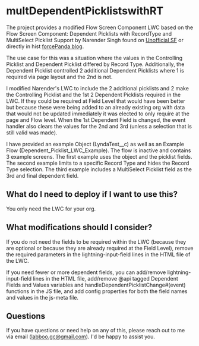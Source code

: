 # multDependentPicklistswithRT

The project provides a modified Flow Screen Component LWC based on the Flow Screen Component: Dependent Picklists with RecordType and MultiSelect Picklist Support by Narender Singh found on [Unofficial SF](https://unofficialsf.com/flow-screen-component-dependent-picklists-with-recordtype-and-multiselect-picklist-support-by-narender-singh/) or directly in hist [forcePanda blog](https://forcepanda.wordpress.com/2019/06/11/flow-screen-component-dependent-picklists-with-recordtype-and-multiselect-picklist-support/).

The use case for this was a situation where the values in the Controlling Picklist and Dependent Picklist differed by Record Type.  Additionally, the Dependent Picklist controlled 2 additional Dependent Picklists where 1 is required via page layout and the 2nd is not.

I modified Narender's LWC to include the 2 additional picklists and 2 make the Controlling Picklist and the 1st 2 Dependent Picklists required in the LWC.  If they could be required at Field Level that would have been better but because these were being added to an already existing org with data that would not be updated immediately it was elected to only require at the page and Flow level.  When the 1st Dependent Field is changed, the event handler also clears the values for the 2nd and 3rd (unless a selection that is still valid was made).

I have provided an example Object (LyndaTest__c) as well as an Example Flow (Dependent_Picklist_LWC_Example).  The flow is inactive and contains 3 example screens.  The first example uses the object and the picklist fields.  The second example limits to a specific Record Type and hides the Record Type selection.  The third example includes a MultiSelect Picklist field as the 3rd and final dependent field.

## What do I need to deploy if I want to use this?

You only need the LWC for your org.

## What modifications should I consider?

If you do not need the fields to be required within the LWC (because they are optional or because they are already required at the Field Level), remove the required parameters in the lightning-input-field lines in the HTML file of the LWC.

If you need fewer or more dependent fields, you can add/remove lightning-input-field lines in the HTML file, add/remove @api tagged Dependent Fields and Values variables and handleDependentPicklistChange#(event) functions in the JS file, and add config properties for both the field names and values in the js-meta file.

## Questions

If you have questions or need help on any of this, please reach out to me via email (labboo.gc@gmail.com).  I'd be happy to assist you.

